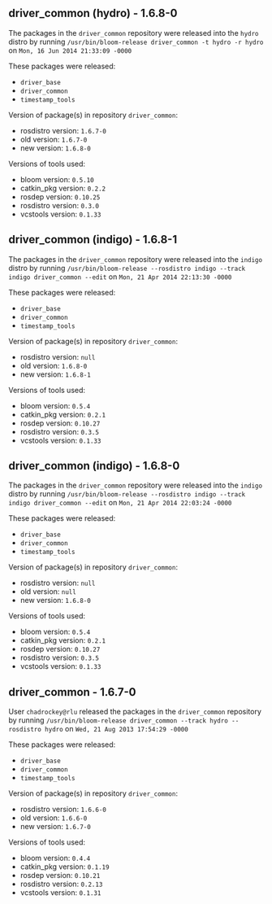 ## driver_common (hydro) - 1.6.8-0

The packages in the `driver_common` repository were released into the `hydro` distro by running `/usr/bin/bloom-release driver_common -t hydro -r hydro` on `Mon, 16 Jun 2014 21:33:09 -0000`

These packages were released:
- `driver_base`
- `driver_common`
- `timestamp_tools`

Version of package(s) in repository `driver_common`:
- rosdistro version: `1.6.7-0`
- old version: `1.6.7-0`
- new version: `1.6.8-0`

Versions of tools used:
- bloom version: `0.5.10`
- catkin_pkg version: `0.2.2`
- rosdep version: `0.10.25`
- rosdistro version: `0.3.0`
- vcstools version: `0.1.33`


## driver_common (indigo) - 1.6.8-1

The packages in the `driver_common` repository were released into the `indigo` distro by running `/usr/bin/bloom-release --rosdistro indigo --track indigo driver_common --edit` on `Mon, 21 Apr 2014 22:13:30 -0000`

These packages were released:
- `driver_base`
- `driver_common`
- `timestamp_tools`

Version of package(s) in repository `driver_common`:
- rosdistro version: `null`
- old version: `1.6.8-0`
- new version: `1.6.8-1`

Versions of tools used:
- bloom version: `0.5.4`
- catkin_pkg version: `0.2.1`
- rosdep version: `0.10.27`
- rosdistro version: `0.3.5`
- vcstools version: `0.1.33`


## driver_common (indigo) - 1.6.8-0

The packages in the `driver_common` repository were released into the `indigo` distro by running `/usr/bin/bloom-release --rosdistro indigo --track indigo driver_common --edit` on `Mon, 21 Apr 2014 22:03:24 -0000`

These packages were released:
- `driver_base`
- `driver_common`
- `timestamp_tools`

Version of package(s) in repository `driver_common`:
- rosdistro version: `null`
- old version: `null`
- new version: `1.6.8-0`

Versions of tools used:
- bloom version: `0.5.4`
- catkin_pkg version: `0.2.1`
- rosdep version: `0.10.27`
- rosdistro version: `0.3.5`
- vcstools version: `0.1.33`


## driver_common - 1.6.7-0

User `chadrockey@rlu` released the packages in the `driver_common` repository by running `/usr/bin/bloom-release driver_common --track hydro --rosdistro hydro` on `Wed, 21 Aug 2013 17:54:29 -0000`

These packages were released:
- `driver_base`
- `driver_common`
- `timestamp_tools`

Version of package(s) in repository `driver_common`:
- rosdistro version: `1.6.6-0`
- old version: `1.6.6-0`
- new version: `1.6.7-0`

Versions of tools used:
- bloom version: `0.4.4`
- catkin_pkg version: `0.1.19`
- rosdep version: `0.10.21`
- rosdistro version: `0.2.13`
- vcstools version: `0.1.31`


